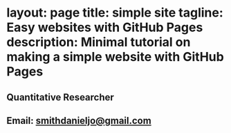 layout: page
title: simple site
tagline: Easy websites with GitHub Pages
description: Minimal tutorial on making a simple website with GitHub Pages
===

Quantitative Researcher
---

Email: smithdanieljo@gmail.com
---

